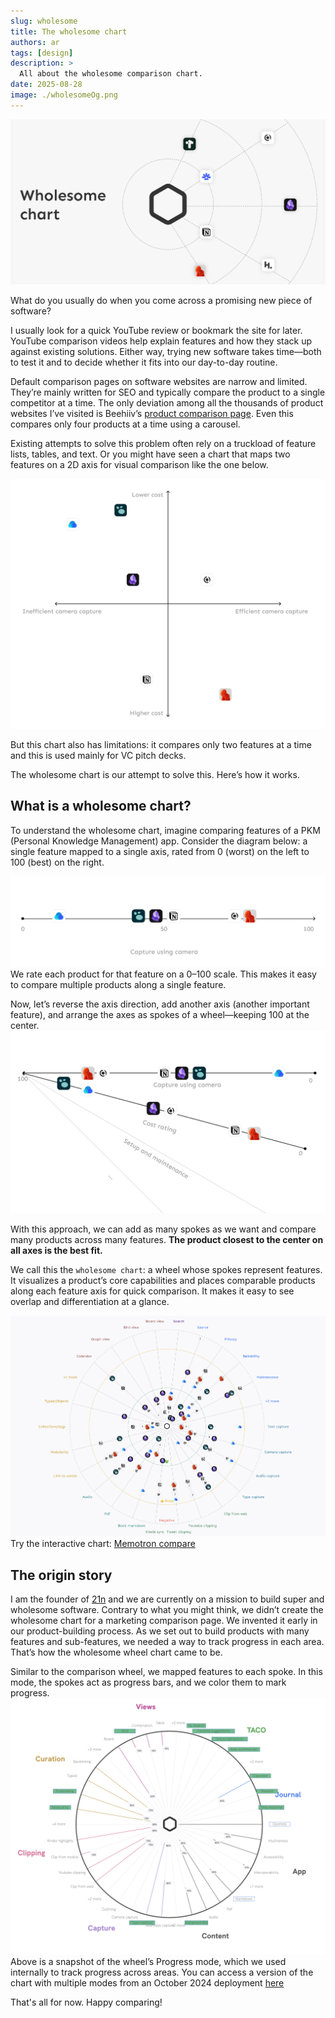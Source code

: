 ```yaml
---
slug: wholesome
title: The wholesome chart
authors: ar
tags: [design]
description: >
  All about the wholesome comparison chart.
date: 2025-08-28
image: ./wholesomeOg.png
---
```


![wholesome](./wholesomeOg.png)

What do you usually do when you come across a promising new piece of software?

I usually look for a quick YouTube review or bookmark the site for later. YouTube comparison videos help explain features and how they stack up against existing solutions.
Either way, trying new software takes time—both to test it and to decide whether it fits into our day-to-day routine.

Default comparison pages on software websites are narrow and limited. They’re mainly written for SEO and typically compare the product to a single competitor at a time.
The only deviation among all the thousands of product websites I’ve visited is Beehiiv’s [product comparison page](https://www.beehiiv.com/comparisons). 
Even this compares only four products at a time using a carousel.

Existing attempts to solve this problem often rely on a truckload of feature lists, tables, and text. Or you might have seen a chart that maps two features on a 2D axis for visual comparison like the one below.

![Quadrant comparison](./quadrantComparison.png)

But this chart also has limitations: it compares only two features at a time and this is used mainly for VC pitch decks.

The wholesome chart is our attempt to solve this. Here’s how it works.


## What is a wholesome chart?

To understand the wholesome chart, imagine comparing features of a PKM (Personal Knowledge Management) app. 
Consider the diagram below: a single feature mapped to a single axis, rated from 0 (worst) on the left to 100 (best) on the right.

![Single axis comparison](./singleAxisCompare.png)
We rate each product for that feature on a 0–100 scale. This makes it easy to compare multiple products along a single feature.

Now, let’s reverse the axis direction, add another axis (another important feature), and arrange the axes as spokes of a wheel—keeping 100 at the center.
![Two axes on wheel](./2AxisOnWheel.png)

With this approach, we can add as many spokes as we want and compare many products across many features. **The product closest to the center on all axes is the best fit.**

We call this the `wholesome chart`: a wheel whose spokes represent features. It visualizes a product’s core capabilities and places comparable products along each feature axis for quick comparison. It makes it easy to see overlap and differentiation at a glance.

![Memotron wholesome chart](./memotronWholesomeChart.png)
Try the interactive chart: [Memotron compare](https://memotron.app/compare)

## The origin story
I am the founder of [21n](https://21n.org) and we are currently on a mission to build super and wholesome software. Contrary to what you might think, we didn’t create the wholesome chart for a marketing comparison page. We invented it early in our product-building process. As we set out to build products with many features and sub-features, we needed a way to track progress in each area. That’s how the wholesome wheel chart came to be.

Similar to the comparison wheel, we mapped features to each spoke. In this mode, the spokes act as progress bars, and we color them to mark progress.
![Progress mode](./progressMode.png)
Above is a snapshot of the wheel’s Progress mode, which we used internally to track progress across areas. You can access a version of the chart with multiple modes from an October 2024 deployment [here](https://d3b2ase6s9uuba.cloudfront.net/fw)

That's all for now. Happy comparing!